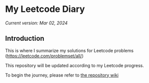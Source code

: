 # My Leetcode Diary

*Current version: Mar 02, 2024*

## Introduction

This is where I summarize my solutions for Leetcode problems (https://leetcode.com/problemset/all/)

This repository will be updated according to my Leetcode progress.

To begin the journey, please refer to [the repository wiki](https://github.com/huynhthaihoa/my-leetcode-diary/wiki)
